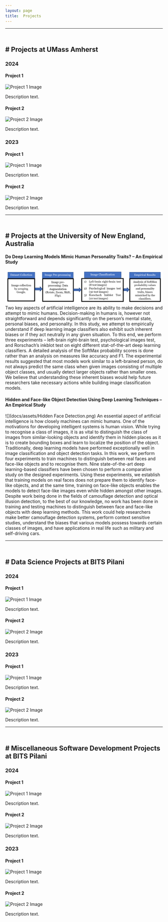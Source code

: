 ```yaml
---
layout: page
title:  Projects
---
```

<style>
  footer {
    display: none;
  }
</style>

---
<br> # Projects at UMass Amherst
---

### 2024

#### Project 1

![Project 1 Image](path/to/image1.jpg)

Description text.

#### Project 2

![Project 2 Image](path/to/image2.jpg)

Description text.

### 2023

#### Project 1

![Project 1 Image](path/to/image1.jpg)

Description text.

#### Project 2

![Project 2 Image](path/to/image2.jpg)

Description text.

---
<br> # Projects at the University of New England, Australia
---

#### Do Deep Learning Models Mimic Human Personality Traits? – An Empirical Study
![](docs/assets/ACIS.png)
Two key aspects of artificial intelligence are its ability to make decisions and attempt to mimic humans. Decision-making in humans is, however not straightforward and depends significantly on the person’s mental state, personal biases, and personality. In this study, we attempt to empirically understand if deep learning image classifiers also exhibit such inherent biases or if they act neutrally in any given situation. To this end, we perform three experiments – left-brain right-brain test, psychological images test, and Rorschach’s inkblot test on eight different stat-of-the-art deep learning classifiers. A detailed analysis of the SoftMax probability scores is done rather than an analysis on measures like accuracy and F1. The experimental results suggested that most models work similar to a left-brained person, do not always predict the same class when given images consisting of multiple object classes, and usually detect larger objects rather than smaller ones. We believe that understanding these inherent biases would help future researchers take necessary actions while building image classification models.

#### Hidden and Face-like Object Detection Using Deep Learning Techniques – An Empirical Study
![](docs/assets/Hidden Face Detection.png)
An essential aspect of artificial intelligence is how closely machines can mimic humans. One of the motivations for developing intelligent systems is human vision. While trying to recognise a class of images, it is as vital to distinguish the class of images from similar-looking objects and identify them in hidden places as it is to create bounding boxes and learn to localize the position of the object. Traditionally, deep learning models have performed exceptionally well in image classification and object detection tasks. In this work, we perform four experiments to train machines to distinguish between real faces and face-like objects and to recognise them. Nine state-of-the-art deep learning-based classifiers have been chosen to perform a comparative study on the designed experiments. Using these experiments, we establish that training models on real faces does not prepare them to identify face-like objects, and at the same time, training on face-like objects enables the models to detect face-like images even while hidden amongst other images. Despite work being done in the fields of camouflage detection and optical illusion detection, to the best of our knowledge, no work has been done in training and testing machines to distinguish between face and face-like objects with deep learning methods. This work could help researchers make better camouflage detection systems, perform context sensitive studies, understand the biases that various models possess towards certain classes of images, and have applications in real life such as military and self-driving cars.    

---
<br> # Data Science Projects at BITS Pilani
---

### 2024

#### Project 1

![Project 1 Image](path/to/image1.jpg)

Description text.

#### Project 2

![Project 2 Image](path/to/image2.jpg)

Description text.

### 2023

#### Project 1

![Project 1 Image](path/to/image1.jpg)

Description text.

#### Project 2

![Project 2 Image](path/to/image2.jpg)

Description text.

---
<br> # Miscellaneous Software Development Projects at BITS Pilani
---

### 2024

#### Project 1

![Project 1 Image](path/to/image1.jpg)

Description text.

#### Project 2

![Project 2 Image](path/to/image2.jpg)

Description text.

### 2023

#### Project 1

![Project 1 Image](path/to/image1.jpg)

Description text.

#### Project 2

![Project 2 Image](path/to/image2.jpg)

Description text.
